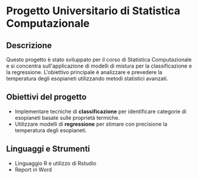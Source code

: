 # Progetto Universitario di Statistica Computazionale

## Descrizione
Questo progetto è stato sviluppato per il corso di Statistica Computazionale e si concentra sull'applicazione di modelli di mistura per la classificazione e la regressione. L'obiettivo principale è analizzare e prevedere la temperatura degli esopianeti utilizzando metodi statistici avanzati.

## Obiettivi del progetto
- Implementare tecniche di **classificazione** per identificare categorie di esopianeti basate sulle proprietà termiche.
- Utilizzare modelli di **regressione** per stimare con precisione la temperatura degli esopianeti.

## Linguaggi e Strumenti
- Linguaggio R e utilizzo di Rstudio
- Report in Word
